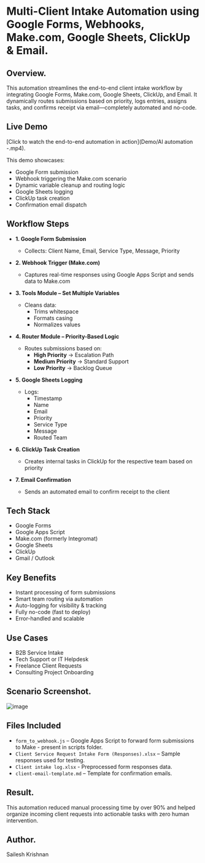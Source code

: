 # Multi-Client Intake Automation using Google Forms, Webhooks, Make.com, Google Sheets, ClickUp & Email.

## Overview.

This automation streamlines the end-to-end client intake workflow by integrating Google Forms, Make.com, Google Sheets, ClickUp, and Email. It dynamically routes submissions based on priority, logs entries, assigns tasks, and confirms receipt via email—completely automated and no-code.

## Live Demo

[Click to watch the end-to-end automation in action](Demo/AI automation -.mp4).

This demo showcases:

- Google Form submission
- Webhook triggering the Make.com scenario
- Dynamic variable cleanup and routing logic
- Google Sheets logging
- ClickUp task creation
- Confirmation email dispatch

## Workflow Steps

- **1. Google Form Submission**
  - Collects: Client Name, Email, Service Type, Message, Priority

- **2. Webhook Trigger (Make.com)**
  - Captures real-time responses using Google Apps Script and sends data to Make.com

- **3. Tools Module – Set Multiple Variables**
  - Cleans data:
    - Trims whitespace
    - Formats casing
    - Normalizes values

- **4. Router Module – Priority-Based Logic**
  - Routes submissions based on:
    - **High Priority** → Escalation Path
    - **Medium Priority** → Standard Support
    - **Low Priority** → Backlog Queue

- **5. Google Sheets Logging**
  - Logs:
    - Timestamp
    - Name
    - Email
    - Priority
    - Service Type
    - Message
    - Routed Team

- **6. ClickUp Task Creation**
  - Creates internal tasks in ClickUp for the respective team based on priority

- **7. Email Confirmation**
  - Sends an automated email to confirm receipt to the client

## Tech Stack

- Google Forms
- Google Apps Script
- Make.com (formerly Integromat)
- Google Sheets
- ClickUp
- Gmail / Outlook

## Key Benefits

- Instant processing of form submissions  
- Smart team routing via automation  
- Auto-logging for visibility & tracking  
- Fully no-code (fast to deploy)  
- Error-handled and scalable

## Use Cases

- B2B Service Intake
- Tech Support or IT Helpdesk
- Freelance Client Requests
- Consulting Project Onboarding

## Scenario Screenshot.

![image](https://github.com/user-attachments/assets/09847228-497c-44ac-9653-224f2b5557dc)

## Files Included

- `form_to_webhook.js` – Google Apps Script to forward form submissions to Make - present in scripts folder.
- `Client Service Request Intake Form (Responses).xlsx` – Sample responses used for testing.
- `Client intake log.xlsx` - Preprocessed form responses data.
- `client-email-template.md` – Template for confirmation emails.

## Result.
This automation reduced manual processing time by over 90% and helped organize incoming client requests into actionable tasks with zero human intervention.

## Author.
Sailesh Krishnan
